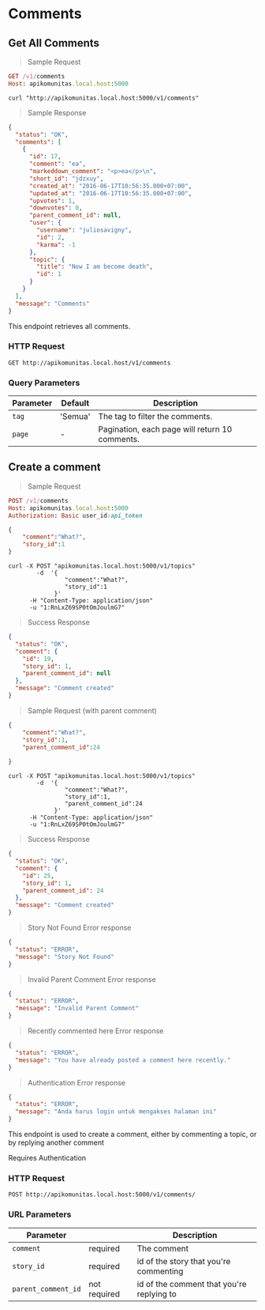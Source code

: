 # Comments

## Get All Comments

> Sample Request

```ruby
GET /v1/comments
Host: apikomunitas.local.host:5000
```

```shell
curl "http://apikomunitas.local.host:5000/v1/comments"
```

> Sample Response


```json
{
  "status": "OK",
  "comments": [
    {
      "id": 17,
      "comment": "ea",
      "markeddown_comment": "<p>ea</p>\n",
      "short_id": "jdzxuy",
      "created_at": "2016-06-17T10:56:35.000+07:00",
      "updated_at": "2016-06-17T10:56:35.000+07:00",
      "upvotes": 1,
      "downvotes": 0,
      "parent_comment_id": null,
      "user": {
        "username": "juliosavigny",
        "id": 2,
        "karma": -1
      },
      "topic": {
        "title": "Now I am become death",
        "id": 1
      }
    }
  ],
  "message": "Comments"
}
```


This endpoint retrieves all comments.

### HTTP Request

`GET http://apikomunitas.local.host/v1/comments `

### Query Parameters

Parameter | Default | Description
--------- | ------- | -----------
`tag` | 'Semua' | The tag to filter the comments.
`page` | - | Pagination, each page will return 10 comments.

## Create a comment

> Sample Request

```ruby
POST /v1/comments
Host: apikomunitas.local.host:5000
Authorization: Basic user_id:api_token
```

```json
{
    "comment":"What?",
    "story_id":1
}
```

```shell
curl -X POST "apikomunitas.local.host:5000/v1/topics"
        -d  '{
                "comment":"What?",
                "story_id":1
             }'
      -H "Content-Type: application/json" 
      -u "1:RnLxZ69SP0tOmJoulmG7"
```


> Success Response

```json
{
  "status": "OK",
  "comment": {
    "id": 19,
    "story_id": 1,
    "parent_comment_id": null
  },
  "message": "Comment created"
}
```

> Sample Request (with parent comment)

```json
{
    "comment":"What?",
    "story_id":1,
    "parent_comment_id":24
    
}
```

```shell
curl -X POST "apikomunitas.local.host:5000/v1/topics"
        -d  '{
                "comment":"What?",
                "story_id":1,
                "parent_comment_id":24
             }'
      -H "Content-Type: application/json" 
      -u "1:RnLxZ69SP0tOmJoulmG7"
```

> Success Response 

```json
{
  "status": "OK",
  "comment": {
    "id": 25,
    "story_id": 1,
    "parent_comment_id": 24
  },
  "message": "Comment created"
}
```
> Story Not Found Error response

```json
{
  "status": "ERROR",
  "message": "Story Not Found"
}
```
> Invalid Parent Comment Error response

```json
{
  "status": "ERROR",
  "message": "Invalid Parent Comment"
}
```
> Recently commented here Error response

```json
{
  "status": "ERROR",
  "message": "You have already posted a comment here recently."
}
```

> Authentication Error response

```json
{
  "status": "ERROR",
  "message": "Anda harus login untuk mengakses halaman ini"
}
```

This endpoint is used to create a comment, either by commenting a topic, or by replying another comment
<aside class="notice"> Requires Authentication </aside>


### HTTP Request

`POST http://apikomunitas.local.host:5000/v1/comments/`

### URL Parameters

Parameter |        |Description
--------- | ------------ |-----------
`comment` | required |The comment
`story_id` | required | id of the story that you're commenting
`parent_comment_id` | not required | id of the comment that you're replying to
